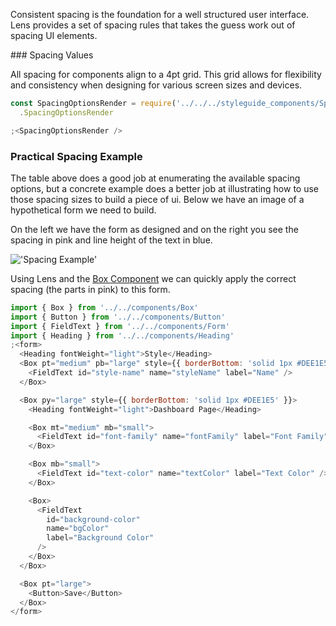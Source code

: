 <div class="component-desc"><p>Consistent spacing is the foundation for a well structured user interface. Lens provides a set of spacing rules that takes the guess work out of spacing UI elements.</p></div>

<div class="doc-section-divider"></div>

<section id="rules" class="doc-section">
### Spacing Values

All spacing for components align to a 4pt grid. This grid allows for flexibility and consistency when designing for various screen sizes and devices.

</section>

```js noeditor
const SpacingOptionsRender = require('../../../styleguide_components/SpacingOptionsTable')
  .SpacingOptionsRender

;<SpacingOptionsRender />
```

### Practical Spacing Example

The table above does a good job at enumerating the available spacing options, but a concrete example does a better job at illustrating how to use those spacing sizes to build a piece of ui. Below we have an image of a hypothetical form we need to build.

On the left we have the form as designed and on the right you see the spacing in pink and line height of the text in blue.

!['Spacing Example'](/img/spacing/spacing-form-example.png)

Using Lens and the [Box Component](/#!/Box) we can quickly apply the correct spacing (the parts in pink) to this form.

```js
import { Box } from '../../components/Box'
import { Button } from '../../components/Button'
import { FieldText } from '../../components/Form'
import { Heading } from '../../components/Heading'
;<form>
  <Heading fontWeight="light">Style</Heading>
  <Box pt="medium" pb="large" style={{ borderBottom: 'solid 1px #DEE1E5' }}>
    <FieldText id="style-name" name="styleName" label="Name" />
  </Box>

  <Box py="large" style={{ borderBottom: 'solid 1px #DEE1E5' }}>
    <Heading fontWeight="light">Dashboard Page</Heading>

    <Box mt="medium" mb="small">
      <FieldText id="font-family" name="fontFamily" label="Font Family" />
    </Box>

    <Box mb="small">
      <FieldText id="text-color" name="textColor" label="Text Color" />
    </Box>

    <Box>
      <FieldText
        id="background-color"
        name="bgColor"
        label="Background Color"
      />
    </Box>
  </Box>

  <Box pt="large">
    <Button>Save</Button>
  </Box>
</form>
```
